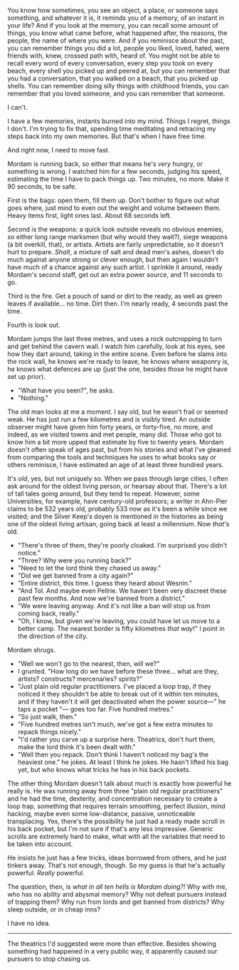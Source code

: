 You know how sometimes, you see an object, a place, or someone says something, and whatever it is, it reminds you of a memory, of an instant in your life? And if you look at the memory, you can recall some amount of things, you know what came before, what happened after, the reasons, the people, the name of where you were. And if you reminisce about the past, you can remember things you did a lot, people you liked, loved, hated, were friends with, knew, crossed path with, heard of. You might not be able to recall every word of every conversation, every step you took on every beach, every shell you picked up and peered at, but you can remember that you had a conversation, that you walked on a beach, that you picked up shells. You can remember doing silly things with childhood friends, you can remember that you loved someone, and you can remember that someone.

I can't.

I have a few memories, instants burned into my mind. Things I regret, things I don't. I'm trying to fix that, spending time meditating and retracing my steps back into my own memories. But that's when I have free time.

And right now, I need to move fast.

Mordam is running back, so either that means he's *very* hungry, or something is wrong. I watched him for a few seconds, judging his speed, estimating the time I have to pack things up. Two minutes, no more. Make it 90 seconds, to be safe.

First is the bags: open them, fill them up. Don't bother to figure out what goes where, just mind to even out the weight and volume between them. Heavy items first, light ones last. About 68 seconds left.

Second is the weapons: a quick look outside reveals no obvious enemies, so either long range marksmen (but why would they wait?), siege weapons (a bit overkill, that), or artists. Artists are fairly unpredictable, so it doesn't hurt to prepare. *Shalt*, a mixture of salt and dead men's ashes, doesn't do much against anyone strong or clever enough, but then again I wouldn't have much of a chance against any such artist. I sprinkle it around, ready Mordam's second staff, get out an extra power source, and 11 seconds to go.

Third is the fire. Get a pouch of sand or dirt to the ready, as well as green leaves if available… no time. Dirt then. I'm nearly ready, 4 seconds past the time.

Fourth is look out.

Mordam jumps the last three metres, and uses a rock outcropping to turn and get behind the cavern wall. I watch him carefully, look at his eyes, see how they dart around, taking in the entire scene. Even before he slams into the rock wall, he knows we're ready to leave, he knows where weaponry is, he knows what defences are up (just the one, besides those he might have set up prior).

- "What have you seen?", he asks.
- "Nothing."

The old man looks at me a moment. I say old, but he wasn't frail or seemed weak. He has just run a few kilometres and is visibly tired. An outside observer might have given him forty years, or forty-five, no more, and indeed, as we visited towns and met people, many did. Those who got to know him a bit more upped that estimate by five to twenty years. Mordam doesn't often speak of ages past, but from his stories and what I've gleaned from comparing the tools and techniques he uses to what books say or others reminisce, I have estimated an age of at least three hundred years.

It's *old*, yes, but not uniquely so. When we pass through large cities, I often ask around for the oldest living person, or hearsay about that. There's a lot of tall tales going around, but they tend to repeat. However, some Universities, for example, have century-old professors; a writer in Ahn-Pier claims to be 532 years old, probably 533 now as it's been a while since we visited; and the Silver Keep's doyen is mentioned in the histories as being one of the oldest living artisan, going back at least a millennium. Now *that's* old.

- "There's three of them, they're poorly cloaked. I'm surprised you didn't notice."
- "Three? Why were you running back?"
- "Need to let the lord think they chased us away."
- "Did we get banned from a city again?"
- "Entire district, this time. I guess they heard about Wesnin."
- "And Tol. And maybe even Pellrie. We haven't been very discreet these past few months. And now we're banned from a district."
- "We were leaving anyway. And it's not like a ban will stop us from coming back, really."
- "Oh, I know, but given we're leaving, you could have let us move to a better camp. The nearest border is fifty kilometres *that way*!" I point in the direction of the city.

Mordam shrugs.

- "Well we won't go to the nearest, then, will we?"
- I grunted. "How long do we have before these three… what are they, artists? constructs? mercenaries? spirits?"
- "Just plain old regular practitioners. I've placed a loop trap, if they noticed it they shouldn't be able to break out of it within ten minutes, and if they haven't it will get deactivated when the power source—" he taps a pocket "— goes too far. Five hundred metres."
- "So just walk, then."
- "Five hundred metres isn't much, we've got a few extra minutes to repack things nicely."
- "I'd rather you carve up a surprise here. Theatrics, don't hurt them, make the lord think it's been dealt with."
- "Well then you repack. Don't think I haven't noticed *my* bag's the heaviest one." he jokes. At least I think he jokes. He hasn't lifted his bag yet, but who knows what tricks he has in his back pockets.

The other thing Mordam doesn't talk about much is exactly how powerful he really is. He was running away from three "plain old regular practitioners" and he had the time, dexterity, and concentration necessary to create a loop trap, something that requires terrain smoothing, perfect illusion, mind hacking, maybe even some low-distance, passive, unnoticeable transplacing. Yes, there's the possibility he just had a ready made scroll in his back pocket, but I'm not sure if that's any less impressive. Generic scrolls are extremely hard to make, what with all the variables that need to be taken into account.

He insists he just has a few tricks, ideas borrowed from others, and he just tinkers away. That's not enough, though. So my guess is that he's actually powerful. *Really* powerful.

The question, then, is *what in all ten hells is Mordam doing?!* Why with me, who has no ability and abysmal memory? Why not defeat pursuers instead of trapping them? Why run from lords and get banned from districts? Why sleep outside, or in cheap inns?

I have no idea.

***

The theatrics I'd suggested were more than effective. Besides showing something had happened in a very public way, it apparently caused our pursuers to stop chasing us.